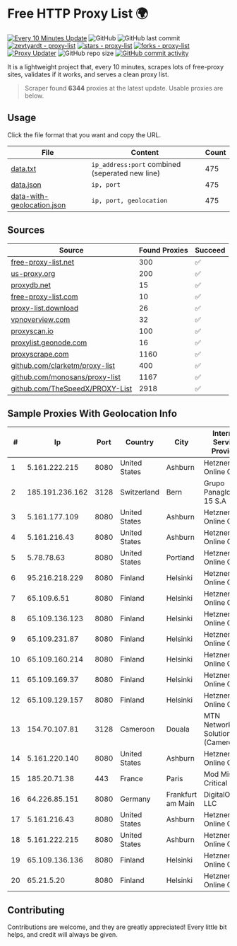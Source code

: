 
# Free HTTP Proxy List 🌍

[![Every 10 Minutes Update](https://github.com/mertguvencli/http-proxy-list/actions/workflows/main.yml/badge.svg?branch=main)](https://github.com/mertguvencli/http-proxy-list/actions/workflows/main.yml)
![GitHub](https://img.shields.io/github/license/mertguvencli/http-proxy-list)
![GitHub last commit](https://img.shields.io/github/last-commit/mertguvencli/http-proxy-list)
[![zevtyardt - proxy-list](https://img.shields.io/static/v1?label=zevtyardt&message=proxy-list&color=blue&logo=github)](https://github.com/zevtyardt/proxy-list "Go to GitHub repo")
[![stars - proxy-list](https://img.shields.io/github/stars/zevtyardt/proxy-list?style=social)](https://github.com/zevtyardt/proxy-list)
[![forks - proxy-list](https://img.shields.io/github/forks/zevtyardt/proxy-list?style=social)](https://github.com/zevtyardt/proxy-list)
[![Proxy Updater](https://github.com/zevtyardt/proxy-list/workflows/Proxy%20Updater/badge.svg)](https://github.com/zevtyardt/proxy-list/actions?query=workflow:"Proxy+Updater")
![GitHub repo size](https://img.shields.io/github/repo-size/zevtyardt/proxy-list)
[![GitHub commit activity](https://img.shields.io/github/commit-activity/m/zevtyardt/proxy-list?logo=commits)](https://github.com/zevtyardt/proxy-list/commits/main)

It is a lightweight project that, every 10 minutes, scrapes lots of free-proxy sites, validates if it works, and serves a clean proxy list.

> Scraper found **6344** proxies at the latest update. Usable proxies are below.

## Usage

Click the file format that you want and copy the URL.

|File|Content|Count|
|----|-------|-----|
|[data.txt](https://raw.githubusercontent.com/mertguvencli/http-proxy-list/main/proxy-list/data.txt)|`ip_address:port` combined (seperated new line)|475|
|[data.json](https://raw.githubusercontent.com/mertguvencli/http-proxy-list/main/proxy-list/data.json)|`ip, port`|475|
|[data-with-geolocation.json](https://raw.githubusercontent.com/mertguvencli/http-proxy-list/main/proxy-list/data-with-geolocation.json)|`ip, port, geolocation`|475|

## Sources

|Source|Found Proxies|Succeed|
|------|-------------|-------|
|[free-proxy-list.net](https://free-proxy-list.net)|300|✅|
|[us-proxy.org](https://www.us-proxy.org)|200|✅|
|[proxydb.net](http://proxydb.net)|15|✅|
|[free-proxy-list.com](https://free-proxy-list.com/?page=&port=&type%5B%5D=http&type%5B%5D=https&up_time=0&search=Search)|10|✅|
|[proxy-list.download](https://www.proxy-list.download/HTTP)|26|✅|
|[vpnoverview.com](https://vpnoverview.com/privacy/anonymous-browsing/free-proxy-servers)|32|✅|
|[proxyscan.io](https://www.proxyscan.io)|100|✅|
|[proxylist.geonode.com](https://proxylist.geonode.com/api/proxy-list?limit=300&page=1&sort_by=lastChecked&sort_type=desc&protocols=http,https)|16|✅|
|[proxyscrape.com](https://api.proxyscrape.com/v2/?request=displayproxies&protocol=http&timeout=10000&country=all&ssl=all&anonymity=all)|1160|✅|
|[github.com/clarketm/proxy-list](https://raw.githubusercontent.com/clarketm/proxy-list/master/proxy-list-raw.txt)|400|✅|
|[github.com/monosans/proxy-list](https://raw.githubusercontent.com/monosans/proxy-list/main/proxies/http.txt)|1167|✅|
|[github.com/TheSpeedX/PROXY-List](https://raw.githubusercontent.com/TheSpeedX/PROXY-List/master/http.txt)|2918|✅|


## Sample Proxies With Geolocation Info

|#|Ip|Port|Country|City|Internet Service Provider|
|-|--|----|-------|----|-------------------------|
|1|5.161.222.215|8080|United States|Ashburn|Hetzner Online GmbH|
|2|185.191.236.162|3128|Switzerland|Bern|Grupo Panaglobal 15 S.A|
|3|5.161.177.109|8080|United States|Ashburn|Hetzner Online GmbH|
|4|5.161.216.43|8080|United States|Ashburn|Hetzner Online GmbH|
|5|5.78.78.63|8080|United States|Portland|Hetzner Online GmbH|
|6|95.216.218.229|8080|Finland|Helsinki|Hetzner Online GmbH|
|7|65.109.6.51|8080|Finland|Helsinki|Hetzner Online GmbH|
|8|65.109.136.123|8080|Finland|Helsinki|Hetzner Online GmbH|
|9|65.109.231.87|8080|Finland|Helsinki|Hetzner Online GmbH|
|10|65.109.160.214|8080|Finland|Helsinki|Hetzner Online GmbH|
|11|65.109.169.37|8080|Finland|Helsinki|Hetzner Online GmbH|
|12|65.109.129.157|8080|Finland|Helsinki|Hetzner Online GmbH|
|13|154.70.107.81|3128|Cameroon|Douala|MTN Network Solutions (Cameroon)|
|14|5.161.220.140|8080|United States|Ashburn|Hetzner Online GmbH|
|15|185.20.71.38|443|France|Paris|Mod Mission Critical LLC|
|16|64.226.85.151|8080|Germany|Frankfurt am Main|DigitalOcean, LLC|
|17|5.161.216.43|8080|United States|Ashburn|Hetzner Online GmbH|
|18|5.161.222.215|8080|United States|Ashburn|Hetzner Online GmbH|
|19|65.109.136.136|8080|Finland|Helsinki|Hetzner Online GmbH|
|20|65.21.5.20|8080|Finland|Helsinki|Hetzner Online GmbH|



## Contributing

Contributions are welcome, and they are greatly appreciated! Every
little bit helps, and credit will always be given.

